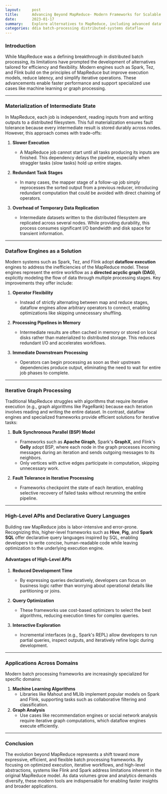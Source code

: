 ```yaml
---
layout:     post    
title:      Advancing Beyond MapReduce- Modern Frameworks for Scalable Data Processing    
date:       2023-01-17    
summary:    Explore alternatives to MapReduce, including advanced dataflow engines and their benefits in efficiency, iterative graph processing, and high-level abstractions.    
categories: ddia batch-processing distributed-systems dataflow
---
```


### **Introduction**

While MapReduce was a defining breakthrough in distributed batch processing, its limitations have prompted the development of alternatives tailored for efficiency and flexibility. Modern engines such as Spark, Tez, and Flink build on the principles of MapReduce but improve execution models, reduce latency, and simplify iterative operations. These advancements enable faster performance and support specialized use cases like machine learning or graph processing.
  
---  

### **Materialization of Intermediate State**

In MapReduce, each job is independent, reading inputs from and writing outputs to a distributed filesystem. This full materialization ensures fault tolerance because every intermediate result is stored durably across nodes. However, this approach comes with trade-offs:

1. **Slower Execution**
   - A MapReduce job cannot start until all tasks producing its inputs are finished. This dependency delays the pipeline, especially when straggler tasks (slow tasks) hold up entire stages.

2. **Redundant Task Stages**
   - In many cases, the mapper stage of a follow-up job simply reprocesses the sorted output from a previous reducer, introducing redundant computation that could be avoided with direct chaining of operators.

3. **Overhead of Temporary Data Replication**
   - Intermediate datasets written to the distributed filesystem are replicated across several nodes. While providing durability, this process consumes significant I/O bandwidth and disk space for transient information.

---  

### **Dataflow Engines as a Solution**

Modern systems such as Spark, Tez, and Flink adopt **dataflow execution** engines to address the inefficiencies of the MapReduce model. These engines represent the entire workflow as a **directed acyclic graph (DAG)**, explicitly modeling the flow of data through multiple processing stages. Key improvements they offer include:

1. **Operator Flexibility**
   - Instead of strictly alternating between map and reduce stages, dataflow engines allow arbitrary operators to connect, enabling optimizations like skipping unnecessary shuffling.

2. **Processing Pipelines in Memory**
   - Intermediate results are often cached in memory or stored on local disks rather than materialized to distributed storage. This reduces redundant I/O and accelerates workflows.

3. **Immediate Downstream Processing**
   - Operators can begin processing as soon as their upstream dependencies produce output, eliminating the need to wait for entire job phases to complete.

---  

### **Iterative Graph Processing**

Traditional MapReduce struggles with algorithms that require iterative execution (e.g., graph algorithms like PageRank) because each iteration involves reading and writing the entire dataset. In contrast, dataflow engines and specialized frameworks provide efficient solutions for iterative tasks:

1. **Bulk Synchronous Parallel (BSP) Model**
   - Frameworks such as **Apache Giraph**, Spark's **GraphX**, and Flink's **Gelly** adopt BSP, where each node in the graph processes incoming messages during an iteration and sends outgoing messages to its neighbors.
   - Only vertices with active edges participate in computation, skipping unnecessary work.

2. **Fault Tolerance in Iterative Processing**
   - Frameworks checkpoint the state of each iteration, enabling selective recovery of failed tasks without rerunning the entire pipeline.

---  

### **High-Level APIs and Declarative Query Languages**

Building raw MapReduce jobs is labor-intensive and error-prone. Recognizing this, higher-level frameworks such as **Hive**, **Pig**, and **Spark SQL** offer declarative query languages inspired by SQL, enabling developers to write concise, human-readable code while leaving optimization to the underlying execution engine.

#### **Advantages of High-Level APIs**
1. **Reduced Development Time**
   - By expressing queries declaratively, developers can focus on business logic rather than worrying about operational details like partitioning or joins.

2. **Query Optimization**
   - These frameworks use cost-based optimizers to select the best algorithms, reducing execution times for complex queries.

3. **Interactive Exploration**
   - Incremental interfaces (e.g., Spark's REPL) allow developers to run partial queries, inspect outputs, and iteratively refine logic during development.

---  

### **Applications Across Domains**

Modern batch processing frameworks are increasingly specialized for specific domains:
1. **Machine Learning Algorithms**
   - Libraries like Mahout and MLlib implement popular models on Spark and Flink, supporting tasks such as collaborative filtering and classification.
2. **Graph Analysis**
   - Use cases like recommendation engines or social network analysis require iterative graph computations, which dataflow engines execute efficiently.

---  

### **Conclusion**

The evolution beyond MapReduce represents a shift toward more expressive, efficient, and flexible batch processing frameworks. By focusing on optimized execution, iterative workflows, and high-level abstractions, systems like Flink and Spark address limitations inherent in the original MapReduce model. As data volumes grow and analytics demands diversify, these modern tools are indispensable for enabling faster insights and broader applications.  